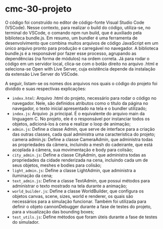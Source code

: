 # cmc-30-projeto
O código foi construído no editor de código-fonte Visual Studio Code (VSCode). Nesse contexto, para realizar o build do código, utiliza-se, no terminal do VSCode, o comando npm run build, que é auxiliado pela biblioteca bundle.js. Em resumo, um bundler é uma ferramenta de desenvolvimento que combina muitos arquivos de código JavaScript em um único arquivo pronto para produção e carregável no navegador. A biblioteca bundle.js é a responsável por fazer esse processo, agrupando as dependências (na forma de módulos) na ordem correta. Já para rodar o código em um servidor local, clica-se com o botão direito no arquivo .html e seleciona-se Open with Live Server, cuja existência depende da instalação da extensão Live Server do VSCode.

A seguir, listam-se os nomes dos arquivos nos quais o código do projeto foi dividido e suas respectivas explicações:

- `index.html`: Arquivo .html do projeto, necessário para rodar o código no navegador. Nele, são definidos atributos como o título da página no navegador, o texto inicial apresentado na tela e o bundler utilizado;
- `index.js`: Arquivo .js principal. É o equivalente do arquivo main da linguagem C. No projeto, ele é o responsável por instanciar todos os objetos, adicioná-los à cena e realizar o loop de animação;
- `admin.js`: Define a classe Admin, que serve de interface para a criação das outras classes, cada qual administra uma característica do projeto;
camera admin.js: Define a classe CameraAdmin, que administra todas as propriedades da câmera, incluindo a mesh do cadeirante, que está acoplada à câmera, sua movimentação e body para colisão;
- `city_admin.js`: Define a classe CityAdmin, que administra todas as propriedades da cidade renderizada na cena, incluindo cada um de seus objetos, meshes e bodies para colisão;
- `light_admin.js`: Define a classe LightAdmin, que administra a iluminação da cena;
- `text_admin.js`: Define a classe TextAdmin, que possui métodos para administrar o texto mostrado na tela durante a animação;
- `world_builder.js`: Define a classe WorldBuilder, que configura os objetos canvas, scene, sizes, world e renderer, os quais são necessários para a simulação funcionar. Também foi utilizada para definir o objeto cannonDebugger durante a fase de testes do projeto, para a visualização das bounding boxes;
- `test_utils.js`: Define métodos que foram úteis durante a fase de testes do simulador.

